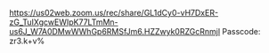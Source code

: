 

https://us02web.zoom.us/rec/share/GL1dCy0-vH7DxER-zG_TuIXgcwEWIpK77LTmMn-us6J_W7A0DMwWWhGp6RMSfJm6.HZZwyk0RZGcRnmjl 
Passcode: zr3.k+v%
